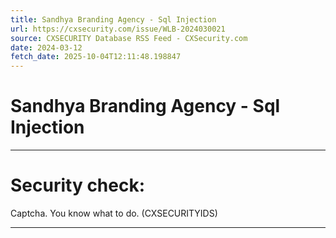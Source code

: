 ```yaml
---
title: Sandhya Branding Agency - Sql Injection
url: https://cxsecurity.com/issue/WLB-2024030021
source: CXSECURITY Database RSS Feed - CXSecurity.com
date: 2024-03-12
fetch_date: 2025-10-04T12:11:48.198847
---
```


# Sandhya Branding Agency - Sql Injection

---

# Security check:

Captcha. You know what to do. (CXSECURITYIDS)

---